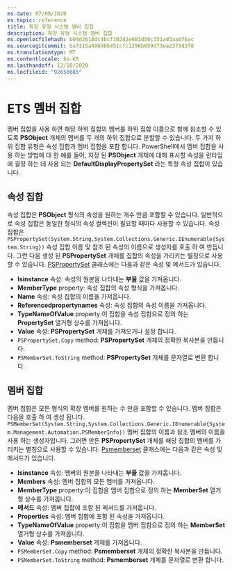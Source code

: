 ```yaml
---
ms.date: 07/09/2020
ms.topic: reference
title: 확장 유형 시스템 멤버 집합
description: 확장 유형 시스템 멤버 집합
ms.openlocfilehash: b04d2618dc4bcf302d2e683d50c351ad3aa076ac
ms.sourcegitcommit: ba7315a496986451cfc1296b659d73ea2373d3f0
ms.translationtype: MT
ms.contentlocale: ko-KR
ms.lasthandoff: 12/10/2020
ms.locfileid: "92650085"
---
```

# <a name="ets-member-sets"></a>ETS 멤버 집합

멤버 집합을 사용 하면 해당 하위 집합의 멤버를 하위 집합 이름으로 함께 참조할 수 있도록 **PSObject** 개체의 멤버를 두 개의 하위 집합으로 분할할 수 있습니다. 두 가지 하위 집합 유형은 속성 집합과 멤버 집합을 포함 합니다. PowerShell에서 멤버 집합을 사용 하는 방법에 대 한 예를 들어, 지정 된 **PSObject** 개체에 대해 표시할 속성을 런타임에 결정 하는 데 사용 되는 **DefaultDisplayPropertySet** 라는 특정 속성 집합이 있습니다.

## <a name="property-sets"></a>속성 집합

속성 집합은 **PSObject** 형식의 속성을 원하는 개수 만큼 포함할 수 있습니다. 일반적으로 속성 집합은 동일한 형식의 속성 컬렉션이 필요할 때마다 사용할 수 있습니다. 속성 집합은 `PSPropertySet(System.String,System.Collections.Generic.IEnumerable{System.String})` 속성 집합 이름 및 참조 된 속성의 이름으로 생성자를 호출 하 여 만듭니다. 그런 다음 생성 된 **PSPropertySet** 개체를 집합의 속성을 가리키는 별칭으로 사용할 수 있습니다. [PSPropertySet](/dotnet/api/system.management.automation.pspropertyset) 클래스에는 다음과 같은 속성 및 메서드가 있습니다.

- **Isinstance** 속성: 속성의 원본을 나타내는 **부울** 값을 가져옵니다.
- **MemberType** property: 속성 집합의 속성 형식을 가져옵니다.
- **Name** 속성: 속성 집합의 이름을 가져옵니다.
- **Referencedpropertynames** 속성: 속성 집합의 속성 이름을 가져옵니다.
- **TypeNameOfValue** property:이 집합을 속성 집합으로 정의 하는 **PropertySet** 열거형 상수를 가져옵니다.
- **Value** 속성: **PSPropertySet** 개체를 가져오거나 설정 합니다.
- `PSPropertySet.Copy` method: **PSPropertySet** 개체의 정확한 복사본을 만듭니다.
- `PSMemberSet.ToString` method: **PSPropertySet** 개체를 문자열로 변환 합니다.

## <a name="member-sets"></a>멤버 집합

멤버 집합은 모든 형식의 확장 멤버를 원하는 수 만큼 포함할 수 있습니다. 멤버 집합은 다음을 호출 하 여 생성 됩니다. `PSMemberSet(System.String,System.Collections.Generic.IEnumerable{System.Management.Automation.PSMemberInfo})`
멤버 집합의 이름과 참조 멤버의 이름을 사용 하는 생성자입니다. 그러면 만든 **PSPropertySet** 개체를 해당 집합의 멤버를 가리키는 별칭으로 사용할 수 있습니다. [Psmemberset](/dotnet/api/system.management.automation.psmemberset) 클래스에는 다음과 같은 속성 및 메서드가 있습니다.

- **Isinstance** 속성: 멤버의 원본을 나타내는 **부울** 값을 가져옵니다.
- **Members** 속성: 멤버 집합의 모든 멤버를 가져옵니다.
- **MemberType** property:이 집합을 멤버 집합으로 정의 하는 **MemberSet** 열거형 상수를 가져옵니다.
- **메서드** 속성: 멤버 집합에 포함 된 메서드를 가져옵니다.
- **Properties** 속성: 멤버 집합에 포함 된 속성을 가져옵니다.
- **TypeNameOfValue** property:이 집합을 멤버 집합으로 정의 하는 **MemberSet** 열거형 상수를 가져옵니다.
- **Value** 속성: **Psmemberset** 개체를 가져옵니다.
- `PSMemberSet.Copy` method: **Psmemberset** 개체의 정확한 복사본을 만듭니다.
- `PSMemberSet.ToString` method: **Psmemberset** 개체를 문자열로 변환 합니다.
